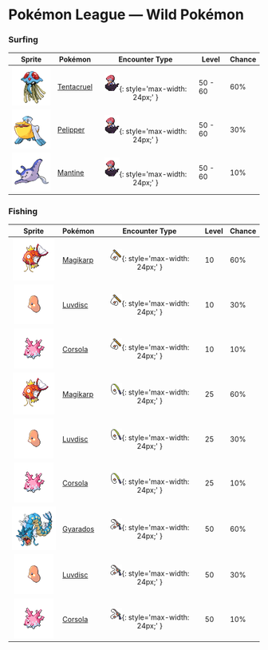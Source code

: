 # Pokémon League — Wild Pokémon

### Surfing

| Sprite | Pokémon | Encounter Type | Level | Chance |
|:------:|---------|:--------------:|-------|--------|
| ![Tentacruel](../../assets/sprites/tentacruel/front.gif "Tentacruel: It extends its 80 tentacles to form an encircling poisonous net that is difficult to escape.") | [Tentacruel](../../pokemon/tentacruel.md/) | ![Surf](../../assets/encounter_types/surf.png "Surf"){: style='max-width: 24px;' } | 50 - 60 | 60% |
| ![Pelipper](../../assets/sprites/pelipper/front.gif "Pelipper: It is a messenger of the skies, carrying small Pokémon and eggs to safety in its bill.") | [Pelipper](../../pokemon/pelipper.md/) | ![Surf](../../assets/encounter_types/surf.png "Surf"){: style='max-width: 24px;' } | 50 - 60 | 30% |
| ![Mantine](../../assets/sprites/mantine/front.gif "Mantine: While elegantly swimming in the sea, it ignores REMORAID that cling to its fins seeking food scraps.") | [Mantine](../../pokemon/mantine.md/) | ![Surf](../../assets/encounter_types/surf.png "Surf"){: style='max-width: 24px;' } | 50 - 60 | 10% |

### Fishing

| Sprite | Pokémon | Encounter Type | Level | Chance |
|:------:|---------|:--------------:|-------|--------|
| ![Magikarp](../../assets/sprites/magikarp/front.gif "Magikarp: A MAGIKARP living for many years can leap a mountain using Splash. The move remains useless, though.") | [Magikarp](../../pokemon/magikarp.md/) | ![Old Rod](../../assets/encounter_types/old_rod.png "Old Rod"){: style='max-width: 24px;' } | 10 | 60% |
| ![Luvdisc](../../assets/sprites/luvdisc/front.gif "Luvdisc: It lives in warm seas. It is said that a couple finding this Pokémon will be blessed with eternal love.") | [Luvdisc](../../pokemon/luvdisc.md/) | ![Old Rod](../../assets/encounter_types/old_rod.png "Old Rod"){: style='max-width: 24px;' } | 10 | 30% |
| ![Corsola](../../assets/sprites/corsola/front.gif "Corsola: Many live in the clean seas of the south. They apparently can’t live in polluted waters.") | [Corsola](../../pokemon/corsola.md/) | ![Old Rod](../../assets/encounter_types/old_rod.png "Old Rod"){: style='max-width: 24px;' } | 10 | 10% |
| ![Magikarp](../../assets/sprites/magikarp/front.gif "Magikarp: A MAGIKARP living for many years can leap a mountain using Splash. The move remains useless, though.") | [Magikarp](../../pokemon/magikarp.md/) | ![Good Rod](../../assets/encounter_types/good_rod.png "Good Rod"){: style='max-width: 24px;' } | 25 | 60% |
| ![Luvdisc](../../assets/sprites/luvdisc/front.gif "Luvdisc: It lives in warm seas. It is said that a couple finding this Pokémon will be blessed with eternal love.") | [Luvdisc](../../pokemon/luvdisc.md/) | ![Good Rod](../../assets/encounter_types/good_rod.png "Good Rod"){: style='max-width: 24px;' } | 25 | 30% |
| ![Corsola](../../assets/sprites/corsola/front.gif "Corsola: Many live in the clean seas of the south. They apparently can’t live in polluted waters.") | [Corsola](../../pokemon/corsola.md/) | ![Good Rod](../../assets/encounter_types/good_rod.png "Good Rod"){: style='max-width: 24px;' } | 25 | 10% |
| ![Gyarados](../../assets/sprites/gyarados/front.gif "Gyarados: Once it begins to rampage, a GYARADOS will burn everything down, even in a harsh storm.") | [Gyarados](../../pokemon/gyarados.md/) | ![Super Rod](../../assets/encounter_types/super_rod.png "Super Rod"){: style='max-width: 24px;' } | 50 | 60% |
| ![Luvdisc](../../assets/sprites/luvdisc/front.gif "Luvdisc: It lives in warm seas. It is said that a couple finding this Pokémon will be blessed with eternal love.") | [Luvdisc](../../pokemon/luvdisc.md/) | ![Super Rod](../../assets/encounter_types/super_rod.png "Super Rod"){: style='max-width: 24px;' } | 50 | 30% |
| ![Corsola](../../assets/sprites/corsola/front.gif "Corsola: Many live in the clean seas of the south. They apparently can’t live in polluted waters.") | [Corsola](../../pokemon/corsola.md/) | ![Super Rod](../../assets/encounter_types/super_rod.png "Super Rod"){: style='max-width: 24px;' } | 50 | 10% |

